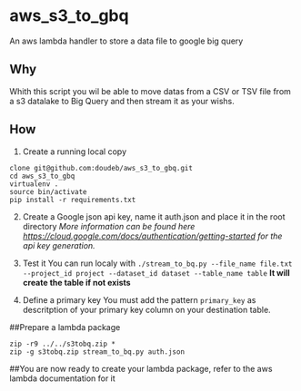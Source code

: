 # aws_s3_to_gbq
An aws lambda handler to store a data file to google big query

## Why
Whith this script you wil be able to move datas from a CSV or TSV file from a s3 datalake to Big Query and then stream it as your wishs.

## How
1. Create a running local copy
```
clone git@github.com:doudeb/aws_s3_to_gbq.git
cd aws_s3_to_gbq
virtualenv .
source bin/activate
pip install -r requirements.txt
```
2. Create a Google json api key, name it auth.json and place it in the root directory
*More information can be found here https://cloud.google.com/docs/authentication/getting-started for the api key generation.*

3. Test it
You can run localy with `./stream_to_bq.py --file_name file.txt --project_id project --dataset_id dataset --table_name table`
**It will create the table if not exists**

4. Define a primary key
You must add the pattern `primary_key` as descritption of your primary key column on your destination table.

##Prepare a lambda package
```
zip -r9 ../../s3tobq.zip *
zip -g s3tobq.zip stream_to_bq.py auth.json
```
##You are now ready to create your lambda package, refer to the aws lambda documentation for it
